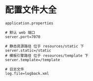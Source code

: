 # 配置文件大全
`application.properties`
```properties
# 默认 web 端口
server.port=7070

# 静态资源路径 位于 resources/static 下
server.static=/static
# 模板引擎路径 位于 resources/template 下
server.template=/template

# 日志文件
log.file=logback.xml
```